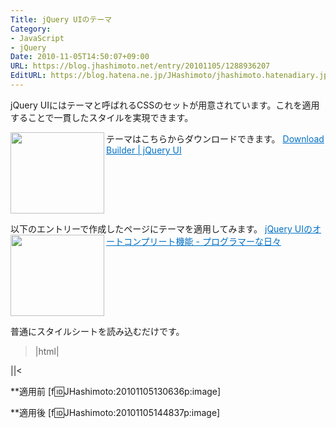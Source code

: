 ```yaml
---
Title: jQuery UIのテーマ
Category:
- JavaScript
- jQuery
Date: 2010-11-05T14:50:07+09:00
URL: https://blog.jhashimoto.net/entry/20101105/1288936207
EditURL: https://blog.hatena.ne.jp/JHashimoto/jhashimoto.hatenadiary.jp/atom/entry/12921228815717258605
---
```


jQuery UIにはテーマと呼ばれるCSSのセットが用意されています。これを適用することで一貫したスタイルを実現できます。

テーマはこちらからダウンロードできます。
<a href="http://jqueryui.com/download/" target="_blank"><img class="alignleft" align="left" border="0" src="http://capture.heartrails.com/150x130/shadow?http://jqueryui.com/download/" alt="" width="150" height="130" /></a><a style="color:#0070C5;" href="http://jqueryui.com/download/" target="_blank">Download Builder | jQuery UI</a><a href="http://b.hatena.ne.jp/entry/http://jqueryui.com/download/" target="_blank"><img border="0" src="http://b.hatena.ne.jp/entry/image/http://jqueryui.com/download/" alt="" /></a><br style="clear:both;" />

以下のエントリーで作成したページにテーマを適用してみます。
<a href="http://jhashimoto.hatenadiary.jp/entry/20101105/1288930050" target="_blank" rel="nofollow"><img class="alignleft" align="left" border="0" src="http://capture.heartrails.com/150x130/shadow?http://jhashimoto.hatenadiary.jp/entry/20101105/1288930050" alt="" width="150" height="130" /></a><a style="color:#0070C5;" href="http://jhashimoto.hatenadiary.jp/entry/20101105/1288930050" target="_blank" rel="nofollow">jQuery UIのオートコンプリート機能 - プログラマーな日々</a><a href="http://b.hatena.ne.jp/entry/http://jhashimoto.hatenadiary.jp/entry/20101105/1288930050" target="_blank"><img border="0" src="http://b.hatena.ne.jp/entry/image/http://jhashimoto.hatenadiary.jp/entry/20101105/1288930050" alt="" /></a><br style="clear:both;" />

普通にスタイルシートを読み込むだけです。
>|html|
<link rel="stylesheet" type="text/css" href="Styles/jquery-ui-1.8.6.custom.css" />
||<

**適用前
[f:id:JHashimoto:20101105130636p:image]

**適用後
[f:id:JHashimoto:20101105144837p:image]
